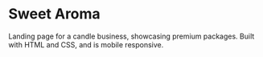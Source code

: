 # Sweet Aroma

Landing page for a candle business, showcasing premium packages. Built with HTML and CSS, and is mobile responsive.